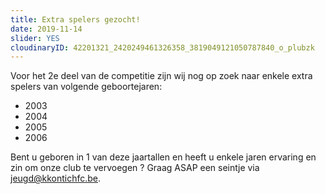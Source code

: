 ```yaml
---
title: Extra spelers gezocht!
date: 2019-11-14
slider: YES
cloudinaryID: 42201321_2420249461326358_3819049121050787840_o_plubzk
---
```


Voor het 2e deel van de competitie zijn wij nog op zoek naar enkele extra spelers van volgende geboortejaren:

- 2003
- 2004
- 2005
- 2006

Bent u geboren in 1 van deze jaartallen en heeft u enkele jaren ervaring en zin om onze club te vervoegen ? Graag ASAP een seintje via [jeugd@kkontichfc.be](mailto:jeugd@kkontichfc.be "jeugd@kkontichfc.be").
